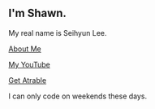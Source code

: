 I'm Shawn.
---
My real name is Seihyun Lee.

[About Me](https://seihyun.atrable.com)

[My YouTube](https://www.youtube.com/channel/UCk6qk-1NLS4DUkhfeM-vNSA)

[Get Atrable](https://www.atrable.com)

I can only code on weekends these days.
